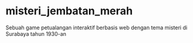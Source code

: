 # misteri_jembatan_merah
Sebuah game petualangan interaktif berbasis web dengan tema misteri di Surabaya tahun 1930-an
